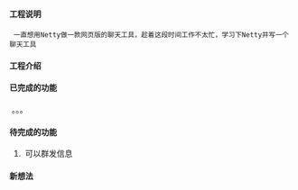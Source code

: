 #### 工程说明

 	 一直想用Netty做一款网页版的聊天工具，趁着这段时间工作不太忙，学习下Netty并写一个聊天工具

#### 工程介绍



#### 已完成的功能

​	。。。

#### 待完成的功能

1. ​	可以群发信息

#### 新想法